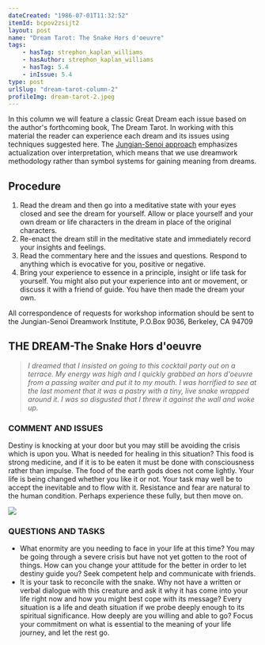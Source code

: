 ```yaml
---
dateCreated: "1986-07-01T11:32:52"
itemId: bcpov2zsijt2
layout: post
name: "Dream Tarot: The Snake Hors d'oeuvre"
tags:
    - hasTag: strephon_kaplan_williams
    - hasAuthor: strephon_kaplan_williams
    - hasTag: 5.4
    - inIssue: 5.4
type: post
urlSlug: "dream-tarot-column-2"
profileImg: dream-tarot-2.jpeg
---
```


In this column we will feature a classic Great Dream each issue based on the author's forthcoming book, The Dream Tarot. In working with this material the reader can experience each dream and its issues using techniques suggested here. The [Jungian-Senoi approach](../bcpov2zsijsa/the-jungian-senoi-approach-to-dreamwork) emphasizes actualization over interpretation, which means that we use dreamwork methodology rather than symbol systems for gaining meaning from dreams.

## Procedure

1. Read the dream and then go into a meditative state with your eyes closed and see the dream for yourself. Allow or place yourself and your own dream or life characters in the dream in place of the original characters.
2. Re-enact the dream still in the meditative state and immediately record your insights and feelings.
3. Read the commentary here and the issues and questions. Respond to anything which is evocative for you, positive or negative.
4. Bring your experience to essence in a principle, insight or life task for yourself. You might also put your experience into ant or movement, or discuss it with a friend of guide. You have then made the dream your own.

All correspondence of requests for workshop information should be sent to the Jungian-Senoi Dreamwork Institute, P.O.Box 9036, Berkeley, CA 94709

## THE DREAM-The Snake Hors d'oeuvre

> _I dreamed that I insisted on going to this cocktail party out on a terrace. My energy was high and I quickly grabbed an hors d'oeuvre from a passing waiter and put it to my mouth. I was horrified to see at the last moment that it was a pastry with a tiny, live snake wrapped around it. I was so disgusted that I threw it against the wall and woke up._

### COMMENT AND ISSUES

Destiny is knocking at your door but you may still be avoiding the crisis which is upon you. What is needed for healing in this situation? This food is strong medicine, and if it is to be eaten it must be done with consciousness rather than impulse. The food of the earth gods does not come lightly. Your life is being changed whether you like it or not. Your task may well be to accept the inevitable and to flow with it. Resistance and fear are natural to the human condition. Perhaps experience these fully, but then move on.

![](../images/dream-tarot-2.jpeg)

### QUESTIONS AND TASKS

-   What enormity are you needing to face in your life at this time? You may be going through a severe crisis but have not yet gotten to the root of things. How can you change your attitude for the better in order to let destiny guide you? Seek competent help and communicate with friends.
-   It is your task to reconcile with the snake. Why not have a written or verbal dialogue with this creature and ask it why it has come into your life right now and how you might best cope with its message? Every situation is a life and death situation if we probe deeply enough to its spiritual significance. How deeply are you willing and able to go? Focus your commitment on what is essential to the meaning of your life journey, and let the rest go.
